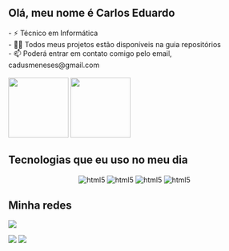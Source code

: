 
<!--
**Olá, meu nome é Carlos Eduardo 

Here are some ideas to get you started:

- 🔭 I’m currently working on ...
- 🌱 I’m currently learning ...
- 👯 I’m looking to collaborate on ...
- 🤔 I’m looking for help with ...
- 💬 Ask me about ...
- 📫 How to reach me: ...
- 😄 Pronouns: ...
- ⚡ Fun fact: ...
-->

## Olá, meu nome é Carlos Eduardo 

<div style="display: inline_block">
- ⚡ Técnico em Informática <br>
- 👨‍💻 Todos meus projetos estão disponíveis na guia repositórios <br>
- 📫 Poderá entrar em contato comigo pelo email, cadusmeneses@gmail.com
</div>
<br>
<div style="display: inline" align="center">
  <a href="https://github.com/Guilherme-dsr/"></a>
  <img height="120em" src="https://github-readme-stats.vercel.app/api?username=Guilherme-dsr&show_icons=true&theme=dark&include_all_commits=true&count_private=true"/>
  <img height="120em" src="https://github-readme-stats.vercel.app/api/top-langs/?username=Guilherme-dsr&layout=compact&langs_count=5&theme=dark"/>
</div> 

## Tecnologias que eu uso no meu dia

<div align="center" > 
  <img align="center" alt="html5" src="https://img.shields.io/badge/HTML5-E34F26?style=for-the-badge&logo=html5&logoColor=white">
  <img align="center" alt="html5" src="https://img.shields.io/badge/CSS3-1572B6?style=for-the-badge&logo=css3&logoColor=white">
  <img align="center" alt="html5" src="https://img.shields.io/badge/JavaScript-F7DF1E?style=for-the-badge&logo=javascript&logoColor=black">
  <img align="center" alt="html5" src="https://img.shields.io/badge/c%23-%23239120.svg?style=for-the-badge&logo=c-sharp&logoColor=white">
</div>

## Minha redes
<div> 
  <a href="https://github.com/meneses10" target="_blank"><img src="https://img.shields.io/badge/GitHub-181717?style=for-the-badge&logo=github&logoColor=white" target="_blank"></a>
  
  <a href="mailto:cadusmeneses@gmail.com"><img src="https://img.shields.io/badge/-Gmail-%23333?style=for-the-badge&logo=gmail&logoColor=white" target="_blank"></a>
  <a href="https://www.instagram.com/__menesesw?igsh=MXdramMydnFwczFsbw==" target="_blank"><img src="https://img.shields.io/badge/-Instagram-%23E4405F?style=for-the-badge&logo=instagram&logoColor=white" target="_blank"></a>
</div><br>

  
  
</div>

